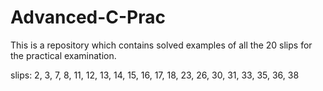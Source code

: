 # Advanced-C-Prac
This is a repository which contains solved examples of all the 20 slips for the practical examination.

slips: 2, 3, 7, 8, 11, 12, 13, 14, 15, 16, 17, 18, 23, 26, 30, 31, 33, 35, 36, 38
